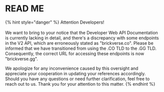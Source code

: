 # READ ME

{% hint style="danger" %}
Attention Developers!\
\
We want to bring to your notice that the Developer Web API Documentation is currently lacking in detail, and there's a discrepancy with some endpoints in the V2 API, which are erroneously stated as "brickverse.co". Please be informed that we have transitioned from using the .CO TLD to the .GG TLD. Consequently, the correct URL for accessing these endpoints is now "brickverse.gg".



We apologize for any inconvenience caused by this oversight and appreciate your cooperation in updating your references accordingly. Should you have any questions or need further clarification, feel free to reach out to us. Thank you for your attention to this matter.
{% endhint %}
